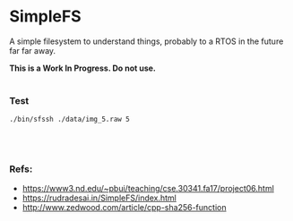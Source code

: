 # SimpleFS 

A simple filesystem to understand things, probably to a RTOS in the future far far away.

<b>This is a Work In Progress. Do not use.</b>
<br>
<br>

### Test
```bash
./bin/sfssh ./data/img_5.raw 5
```
<br>
<br>

### Refs: 
- https://www3.nd.edu/~pbui/teaching/cse.30341.fa17/project06.html
- https://rudradesai.in/SimpleFS/index.html
- http://www.zedwood.com/article/cpp-sha256-function